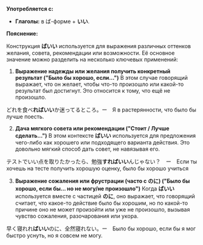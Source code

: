 **Употребляется с:**

- **Глаголы:** в ば-форме + **いい**.


**Пояснение:**

Конструкция **ばいい** используется для выражения различных оттенков желания, совета, рекомендации или возможности. Её основное значение можно разделить на несколько ключевых применений:


1. **Выражение надежды или желания получить конкретный результат ("Было бы хорошо, если...")** В этом случае говорящий выражает, что он желает, чтобы что-то произошло или какой-то результат был достигнут. Это относится к тому, что ещё не произошло.

どれを食べ**ればいい**か迷ってるところ。ー　Я в растерянности, что было бы лучше поесть.

2. **Дача мягкого совета или рекомендации ("Стоит / Лучше сделать...")** В этом контексте **ばいい** используется для предложения чего-либо как хорошего или подходящего варианта действия. Это довольно мягкий способ дать совет, не навязывая его.

テストでいい点を取りたかったら、勉強**すればいい**んじゃない？　ー　Если ты хочешь на тесте получить хорошую оценку, было бы хорошо учиться

3. **Выражение сожаления или фрустрации (часто с のに) ("Было бы хорошо, если бы... но не могу/не произошло")** Когда **ばいい** используется вместе с частицей **のに**, оно выражает, что говорящий считает, что какое-то действие было бы хорошим, но по какой-то причине оно не может произойти или уже не произошло, вызывая чувство сожаления, разочарования или укора.

早く寝れれ**ばいい**のに、全然寝れない。ー　Было бы хорошо, если бы я мог быстро уснуть, но я совсем не могу.